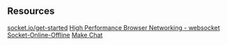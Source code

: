 ## Resources

[socket.io/get-started](https://socket.io/get-started/chat/)
[High Performance Browser Networking - websocket](https://hpbn.co/websocket/)
[Socket-Online-Offline](https://github.com/turivishal/Socket-Online-Offline-V3.x/tree/1.0.0)
[Make Chat](https://www.makeschool.com/mediabook/oa/tutorials/make-chat/start-slacking/)
